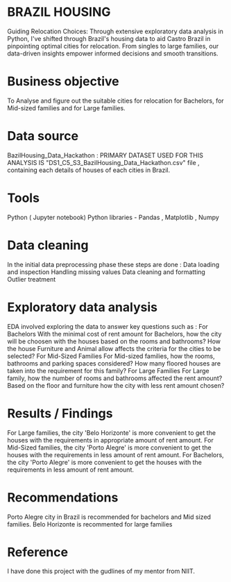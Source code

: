 # BRAZIL HOUSING
Guiding Relocation Choices: Through extensive exploratory data analysis in Python, I've shifted through Brazil's housing data to aid Castro Brazil in pinpointing optimal cities for relocation. From singles to large families, our data-driven insights empower informed decisions and smooth transitions.

# Business objective
To Analyse and figure out the suitable cities for relocation for Bachelors, for Mid-sized families and for Large families.

# Data source
BazilHousing_Data_Hackathon : PRIMARY DATASET USED FOR THIS ANALYSIS IS "DS1_C5_S3_BazilHousing_Data_Hackathon.csv" file , containing each details of houses of each cities in Brazil.

# Tools
Python ( Jupyter notebook)
Python libraries - Pandas , Matplotlib , Numpy

# Data cleaning
In the initial data preprocessing phase these steps are done :
Data loading and inspection
Handling missing values
Data cleaning and formatting
Outlier treatment

# Exploratory data analysis
EDA involved exploring the data to answer key questions such as :
For Bachelors
With the minimal cost of rent amount for Bachelors, how the city will be choosen with the houses based on the rooms and bathrooms? How the house Furniture and Animal allow affects the criteria for the cities to be selected?
For Mid-Sized Families
For Mid-sized families, how the rooms, bathrooms and parking spaces considered? How many floored houses are taken into the requirement for this family?
For Large Families
For Large family, how the number of rooms and bathrooms affected the rent amount? Based on the floor and furniture how the city with less rent amount chosen?

# Results / Findings
For Large families, the city 'Belo Horizonte' is more convenient to get the houses with the requirements in appropriate amount of rent amount.
For Mid-Sized families, the city 'Porto Alegre' is more convenient to get the houses with the requirements in less amount of rent amount.
For Bachelors, the city 'Porto Alegre' is more convenient to get the houses with the requirements in less amount of rent amount.

# Recommendations
Porto Alegre city in Brazil is recommended for bachelors and Mid sized families.
Belo Horizonte is recommented for large families

# Reference
I have done this project with the gudlines of my mentor from NIIT.

